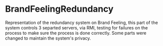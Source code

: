 # BrandFeelingRedundancy

Representation of the redundancy system on Brand Feeling, this part of the system controls 3 separted servers, via RMI, testing for failures on the process to make sure the process is done correctly.
Some parts were changed to maintain the system's privacy.
